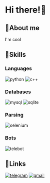 # Hi there!👋
## 🦄About me
I'm cool
## 🌈Skills
### Languages
![python](https://img.shields.io/badge/Python-94FFC9?style=for-the-badge&logo=Python&logoColor=white)
![c++](https://img.shields.io/badge/c++-FBB1D8?style=for-the-badge&logo=C%2b%2b&logoColor=white)
### Databases
![mysql](https://img.shields.io/badge/MySQL-D0A6D3?style=for-the-badge&logo=MySQL&logoColor=white)
![sqlite](https://img.shields.io/badge/SQLITE-ABEDE1?style=for-the-badge&logo=SQLITE&logoColor=white)
### Parsing
![selenium](https://img.shields.io/badge/Selenium-94FFC9?style=for-the-badge&logo=Selenium&logoColor=white)
### Bots
![telebot](https://img.shields.io/badge/Telebot-D0A6D3?style=for-the-badge&logoColor=white)
## 🔗Links
[![telegram](https://img.shields.io/badge/Telegram-ABEDE1?style=for-the-badge&logo=Telegram&logoColor=white)](https://t.me/d11_11b)
[![gmail](https://img.shields.io/badge/Gmail-FBB1D8?style=for-the-badge&logo=Gmail&logoColor=white)](mailto:llllq1.1.1.1pllll@gmail.com)
